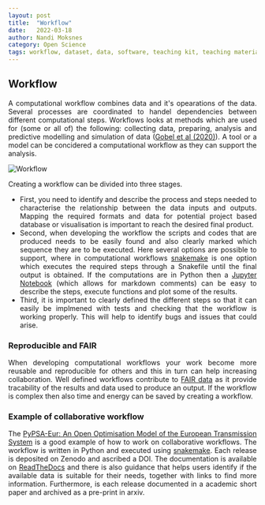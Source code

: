 ```yaml
---
layout: post
title:  "Workflow"
date:   2022-03-18
author: Nandi Moksnes
category: Open Science
tags: workflow, dataset, data, software, teaching kit, teaching material
---
```


<div style="text-align: justify">
 
## Workflow

A computational workflow combines data and it's opearations of the data. Several processes are coordinated to handel dependencies between different computational steps. Workflows looks at methods which are used for (some or all of) the following: collecting data, preparing, analysis and predictive modelling and simulation of data ([Gobel et al (2020)][1]). A tool or a model can be concidered a computational  workflow as they can support the analysis.
 
![Workflow](https://user-images.githubusercontent.com/30128518/157625071-57a8a629-8319-4168-bc57-f92c4851b2ba.png)

Creating a workflow can be divided into three stages.
- First, you need to identify and describe the process and steps needed to characterise the relationship between the data   inputs and outputs. Mapping the required formats and data for potential project based database or visualisation is important to reach the desired final product.
 - Second, when developing the workflow the scripts and codes that are produced needs to be easily found and also clearly marked which sequence they are to be executed. Here several options are possible to support, where in computational workflows [snakemake](https://snakemake.readthedocs.io/en/stable/) is one option which executes the required steps through a Snakefile until the final output is obtained. If the computations are in Python then a [Jupyter Notebook](https://jupyter.org/) (which allows for markdown comments) can be easy to describe the steps, execute functions and plot some of the results.
 - Third, it is important to clearly defined the different steps so that it can easily be implmened with tests and checking that the workflow is working properly. This will help to identify bugs and issues that could arise.
 
 ### Reproducible and FAIR
 When developing computational workflows your work become more reusable and reproducible for others and this in turn can help increasing collaboration. Well defined workflows contribute to [FAIR data](https://www.go-fair.org/fair-principles/) as it provide tracability of the results and data used to produce an output. If the workflow is complex then also time and energy can be saved by creating a workflow.

### Example of collaborative workflow
 
The [PyPSA-Eur: An Open Optimisation Model of the European Transmission System](https://github.com/PyPSA/pypsa-eur) is a good example of how to work on collaborative workflows. The workflow is written in Python and executed using [snakemake](https://snakemake.readthedocs.io/en/stable/). Each release is deposited on Zenodo and ascribed a DOI. The documentation is available on [ReadTheDocs](https://pypsa.readthedocs.io/en/latest/) and there is also guidance that helps users identify if the available data is suitable for their needs, together with links to find more information. Furthermore, is each release documented in a academic short paper and archived as a pre-print in arxiv. 

 
[1]: <https://direct.mit.edu/dint/article/2/1-2/108/10003/FAIR-Computational-Workflows> "Goble, C., Cohen-Boulakia, S., Soiland-Reyes, S., Garijo, D., Gil, Y., Crusoe, M.R., Peters, K., Schober, D., 2020. FAIR Computational Workflows, *Data Intelligence*, vol. 2, no. 1–2, 1135 pp. 108–121. DOI: 10.1162/dint_a_00033."

</div>
